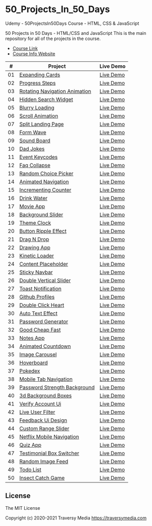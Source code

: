 # 50_Projects_In_50_Days
Udemy - 50ProjectsIn50Days Course - HTML, CSS & JavaScript

50 Projects in 50 Days - HTML/CSS and JavaScript
This is the main repository for all of the projects in the course.

- [Course Link](https://www.udemy.com/course/50-projects-50-days/) 
- [Course Info Website](https://50projects50days.com/)

|  #  | Project                                                                                                                     | Live Demo                                                                         |
| :-: | --------------------------------------------------------------------------------------------------------------------------- | --------------------------------------------------------------------------------- |
| 01  | [Expanding Cards](https://github.com/orewakira/50_Projects_In_50_Days/tree/main/1_Expanding_Cards)                          | [Live Demo](https://50projects50days.com/projects/expanding-cards/)               |
| 02  | [Progress Steps]()                           | [Live Demo](https://50projects50days.com/projects/progress-steps/)                |
| 03  | [Rotating Navigation Animation]()                      | [Live Demo](https://50projects50days.com/projects/rotating-navigation-animation/) |
| 04  | [Hidden Search Widget]()                          | [Live Demo](https://50projects50days.com/projects/hidden-search-widget/)          |
| 05  | [Blurry Loading]()                               | [Live Demo](https://50projects50days.com/projects/blurry-loading/)                |
| 06  | [Scroll Animation]()                           | [Live Demo](https://50projects50days.com/projects/scroll-animation/)              |
| 07  | [Split Landing Page]()                       | [Live Demo](https://50projects50days.com/projects/split-landing-page/)            |
| 08  | [Form Wave]()                                         | [Live Demo](https://50projects50days.com/projects/form-wave/)                     |
| 09  | [Sound Board]()                                     | [Live Demo](https://50projects50days.com/projects/sound-board/)                   |
| 10  | [Dad Jokes]()                                         | [Live Demo](https://50projects50days.com/projects/dad-jokes/)                     |
| 11  | [Event Keycodes]()                               | [Live Demo](https://50projects50days.com/projects/event-keycodes/)                |
| 12  | [Faq Collapse]()                                   | [Live Demo](https://50projects50days.com/projects/faq-collapse/)                  |
| 13  | [Random Choice Picker]()                   | [Live Demo](https://50projects50days.com/projects/random-choice-picker/)          |
| 14  | [Animated Navigation]()                     | [Live Demo](https://50projects50days.com/projects/animated-navigation/)           |
| 15  | [Incrementing Counter]()                   | [Live Demo](https://50projects50days.com/projects/incrementing-counter/)          |
| 16  | [Drink Water]()                                     | [Live Demo](https://50projects50days.com/projects/drink-water/)                   |
| 17  | [Movie App]()                                         | [Live Demo](https://50projects50days.com/projects/movie-app/)                     |
| 18  | [Background Slider]()                         | [Live Demo](https://50projects50days.com/projects/background-slider/)             |
| 19  | [Theme Clock]()                                     | [Live Demo](https://50projects50days.com/projects/theme-clock/)                   |
| 20  | [Button Ripple Effect]()                   | [Live Demo](https://50projects50days.com/projects/button-ripple-effect/)          |
| 21  | [Drag N Drop]()                                     | [Live Demo](https://50projects50days.com/projects/drag-n-drop/)                   |
| 22  | [Drawing App]()                                     | [Live Demo](https://50projects50days.com/projects/drawing-app/)                   |
| 23  | [Kinetic Loader]()                               | [Live Demo](https://50projects50days.com/projects/kinetic-loader/)                |
| 24  | [Content Placeholder]()                     | [Live Demo](https://50projects50days.com/projects/content-placeholder/)           |
| 25  | [Sticky Navbar]()                                 | [Live Demo](https://50projects50days.com/projects/sticky-navbar/)                 |
| 26  | [Double Vertical Slider]()               | [Live Demo](https://50projects50days.com/projects/double-vertical-slider/)        |
| 27  | [Toast Notification]()                       | [Live Demo](https://50projects50days.com/projects/toast-notification/)            |
| 28  | [Github Profiles]()                             | [Live Demo](https://50projects50days.com/projects/github-profiles/)               |
| 29  | [Double Click Heart]()                       | [Live Demo](https://50projects50days.com/projects/double-click-heart/)            |
| 30  | [Auto Text Effect]()                           | [Live Demo](https://50projects50days.com/projects/auto-text-effect/)              |
| 31  | [Password Generator]()                       | [Live Demo](https://50projects50days.com/projects/password-generator/)            |
| 32  | [Good Cheap Fast]()                             | [Live Demo](https://50projects50days.com/projects/good-cheap-fast/)               |
| 33  | [Notes App]()                                         | [Live Demo](https://50projects50days.com/projects/notes-app/)                     |
| 34  | [Animated Countdown]()                       | [Live Demo](https://50projects50days.com/projects/animated-countdown/)            |
| 35  | [Image Carousel]()                               | [Live Demo](https://50projects50days.com/projects/image-carousel/)                |
| 36  | [Hoverboard]()                                       | [Live Demo](https://50projects50days.com/projects/hoverboard/)                    |
| 37  | [Pokedex]()                                             | [Live Demo](https://50projects50days.com/projects/pokedex/)                       |
| 38  | [Mobile Tab Navigation]()                 | [Live Demo](https://50projects50days.com/projects/mobile-tab-navigation/)         |
| 39  | [Password Strength Background]()   | [Live Demo](https://50projects50days.com/projects/password-strength-background/)  |
| 40  | [3d Background Boxes]()                     | [Live Demo](https://50projects50days.com/projects/3d-background-boxes/)           |
| 41  | [Verify Account Ui]()                         | [Live Demo](https://50projects50days.com/projects/verify-account-ui/)             |
| 42  | [Live User Filter]()                           | [Live Demo](https://50projects50days.com/projects/live-user-filter/)              |
| 43  | [Feedback Ui Design]()                       | [Live Demo](https://50projects50days.com/projects/feedback-ui-design/)            |
| 44  | [Custom Range Slider]()                     | [Live Demo](https://50projects50days.com/projects/custom-range-slider/)           |
| 45  | [Netflix Mobile Navigation]()         | [Live Demo](https://50projects50days.com/projects/netflix-mobile-navigation/)     |
| 46  | [Quiz App]()                                           | [Live Demo](https://50projects50days.com/projects/quiz-app/)                      |
| 47  | [Testimonial Box Switcher]()           | [Live Demo](https://50projects50days.com/projects/testimonial-box-switcher/)      |
| 48  | [Random Image Feed]()                         | [Live Demo](https://50projects50days.com/projects/random-image-feed/)             |
| 49  | [Todo List]()                                         | [Live Demo](https://50projects50days.com/projects/todo-list/)                     |
| 50  | [Insect Catch Game]()                         | [Live Demo](https://50projects50days.com/projects/insect-catch-game/)             |


## License

The MIT License

Copyright (c) 2020-2021 Traversy Media https://traversymedia.com

